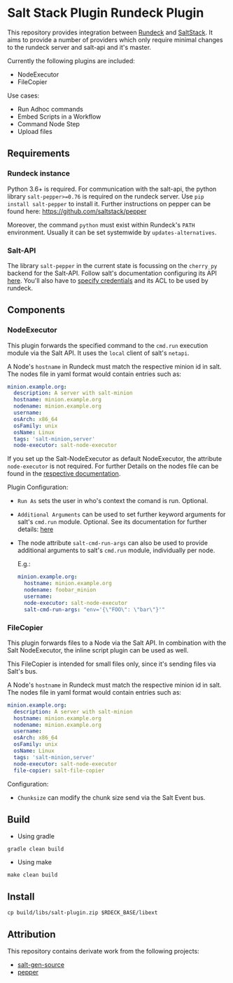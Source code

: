 # Salt Stack Plugin Rundeck Plugin

This repository provides integration between [Rundeck](https://www.rundeck.com)
and [SaltStack](https://www.saltproject.io). It aims to provide a number of
providers which only require minimal changes to the rundeck server and salt-api
and it's master.

Currently the following plugins are included:
  * NodeExecutor
  * FileCopier

Use cases:
  * Run Adhoc commands
  * Embed Scripts in a Workflow
  * Command Node Step
  * Upload files

## Requirements

### Rundeck instance
Python 3.6+ is required. For communication with the salt-api, the python
library `salt-pepper>=0.76` is required on the rundeck server.
Use `pip install salt-pepper` to install it.
Further instructions on pepper can be found here: https://github.com/saltstack/pepper

Moreover, the command `python` must exist within Rundeck's `PATH` environment.
Usually it can be set systemwide by `updates-alternatives`.


### Salt-API
The library `salt-pepper` in the current state is focussing on the `cherry_py`
backend for the Salt-API. Follow salt's documentation configuring its API
[here](https://docs.saltproject.io/en/latest/ref/netapi/all/salt.netapi.rest_cherrypy.html).
You'll also have to [specify credentials](https://docs.saltproject.io/en/latest/topics/eauth/index.html)
and its ACL to be used by rundeck.

## Components

### NodeExecutor
This plugin forwards the specified command to the `cmd.run` execution module via
the Salt API. It uses the `local` client of salt's `netapi`.

A Node's `hostname` in Rundeck must match the respective minion id in salt.
The nodes file in yaml format would contain entries such as:
```yaml
minion.example.org:
  description: A server with salt-minion
  hostname: minion.example.org
  nodename: minion.example.org
  username:
  osArch: x86_64
  osFamily: unix
  osName: Linux
  tags: 'salt-minion,server'
  node-executor: salt-node-executor
```
If you set up the Salt-NodeExecutor as default NodeExecutor, the attribute
`node-executor` is not required. For further Details on the nodes file can be
found in the [respective
documentation](https://docs.rundeck.com/docs/manual/document-format-reference/).


Plugin Configuration:
* `Run As` sets the user in who's context the comand is run. Optional.
* `Additional Arguments` can be used to set further keyword arguments for
  salt's `cmd.run` module. Optional. See its documentation for further details:
  [here](https://docs.saltproject.io/en/latest/ref/modules/all/salt.modules.cmdmod.html#salt.modules.cmdmod.run)
* The node attribute `salt-cmd-run-args` can also be used to provide additional
  arguments to salt's `cmd.run` module, individually per node.

  E.g.:
  ```yaml
  minion.example.org:
    hostname: minion.example.org
    nodename: foobar_minion
    username:
    node-executor: salt-node-executor
    salt-cmd-run-args: "env='{\"FOO\": \"bar\"}'"
  ```

### FileCopier
This plugin forwards files to a Node via the Salt API. In combination with the
Salt NodeExecutor, the inline script plugin can be used as well.

This FileCopier is intended for small files only, since it's sending files via
Salt's bus.

A Node's `hostname` in Rundeck must match the respective minion id in salt.
The nodes file in yaml format would contain entries such as:
```yaml
minion.example.org:
  description: A server with salt-minion
  hostname: minion.example.org
  nodename: minion.example.org
  username:
  osArch: x86_64
  osFamily: unix
  osName: Linux
  tags: 'salt-minion,server'
  node-executor: salt-node-executor
  file-copier: salt-file-copier
```

Configuration:
* `Chunksize` can modify the chunk size send via the Salt Event bus.

## Build

* Using gradle
```
gradle clean build
```

* Using make

```
make clean build
```

## Install

```
cp build/libs/salt-plugin.zip $RDECK_BASE/libext
```



## Attribution

This repository contains derivate work from the following projects:

* [salt-gen-source](https://github.com/amendlik/salt-gen-resource)
* [pepper](https://github.com/saltstack/pepper)
